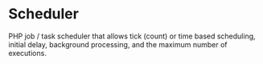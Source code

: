 Scheduler
=========

PHP job / task scheduler that allows tick (count) or time based scheduling, initial delay, background processing, and the maximum number of executions.

